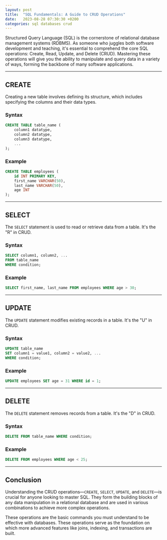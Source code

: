 ```yaml
---
layout: post
title:  "SQL Fundamentals: A Guide to CRUD Operations"
date:   2023-08-28 07:30:30 +0200
categories: sql databases crud
---
```


Structured Query Language (SQL) is the cornerstone of relational database management systems (RDBMS). As someone who juggles both software development and teaching, it's essential to comprehend the core SQL operations: Create, Read, Update, and Delete (CRUD). Mastering these operations will give you the ability to manipulate and query data in a variety of ways, forming the backbone of many software applications. 

---

## CREATE

Creating a new table involves defining its structure, which includes specifying the columns and their data types.

### Syntax

```sql
CREATE TABLE table_name (
    column1 datatype,
    column2 datatype,
    column3 datatype,
    ...
);
```

### Example

```sql
CREATE TABLE employees (
    id INT PRIMARY KEY,
    first_name VARCHAR(50),
    last_name VARCHAR(50),
    age INT
);
```

---

## SELECT

The `SELECT` statement is used to read or retrieve data from a table. It's the "R" in CRUD.

### Syntax

```sql
SELECT column1, column2, ...
FROM table_name
WHERE condition;
```

### Example

```sql
SELECT first_name, last_name FROM employees WHERE age > 30;
```

---

## UPDATE

The `UPDATE` statement modifies existing records in a table. It's the "U" in CRUD.

### Syntax

```sql
UPDATE table_name
SET column1 = value1, column2 = value2, ...
WHERE condition;
```

### Example

```sql
UPDATE employees SET age = 31 WHERE id = 1;
```

---

## DELETE

The `DELETE` statement removes records from a table. It's the "D" in CRUD.

### Syntax

```sql
DELETE FROM table_name WHERE condition;
```

### Example

```sql
DELETE FROM employees WHERE age < 25;
```

---

## Conclusion

Understanding the CRUD operations—`CREATE`, `SELECT`, `UPDATE`, and `DELETE`—is crucial for anyone looking to master SQL. They form the building blocks of any data manipulation in a relational database and are used in various combinations to achieve more complex operations.

These operations are the basic commands you must understand to be effective with databases. These operations serve as the foundation on which more advanced features like joins, indexing, and transactions are built.
